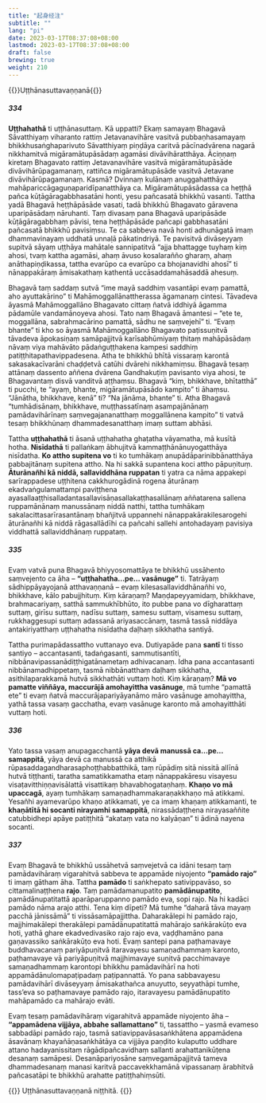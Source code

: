 ```yaml
---
title: "起身经注"
subtitle: ""
lang: "pi"
date: 2023-03-17T08:37:08+08:00
lastmod: 2023-03-17T08:37:08+08:00
draft: false
brewing: true
weight: 210
---
```


{{<subtitle>}}Uṭṭhānasuttavaṇṇanā{{</subtitle>}}

##### 334

**Uṭṭhahathā** ti uṭṭhānasuttaṃ. Kā uppatti? Ekaṃ samayaṃ Bhagavā Sāvatthiyaṃ viharanto rattiṃ Jetavanavihāre vasitvā pubbaṇhasamayaṃ bhikkhusaṅghaparivuto Sāvatthiyaṃ piṇḍāya caritvā pācīnadvārena nagarā nikkhamitvā migāramātupāsādaṃ agamāsi divāvihāratthāya. Āciṇṇaṃ kiretaṃ Bhagavato rattiṃ Jetavanavihāre vasitvā migāramātupāsāde divāvihārūpagamanaṃ, rattiñca migāramātupāsāde vasitvā Jetavane divāvihārūpagamanaṃ. Kasmā? Dvinnaṃ kulānaṃ anuggahatthāya mahāpariccāgaguṇaparidīpanatthāya ca. Migāramātupāsādassa ca heṭṭhā pañca kūṭāgāragabbhasatāni honti, yesu pañcasatā bhikkhū vasanti. Tattha yadā Bhagavā heṭṭhāpāsāde vasati, tadā bhikkhū Bhagavato gāravena uparipāsādaṃ nāruhanti. Taṃ divasaṃ pana Bhagavā uparipāsāde kūṭāgāragabbhaṃ pāvisi, tena heṭṭhāpāsāde pañcapi gabbhasatāni pañcasatā bhikkhū pavisiṃsu. Te ca sabbeva navā honti adhunāgatā imaṃ dhammavinayaṃ uddhatā unnaḷā pākatindriyā. Te pavisitvā divāseyyaṃ supitvā sāyaṃ uṭṭhāya mahātale sannipatitvā “ajja bhattagge tuyhaṃ kiṃ ahosi, tvaṃ kattha agamāsi, ahaṃ āvuso kosalarañño gharaṃ, ahaṃ anāthapiṇḍikassa, tattha evarūpo ca evarūpo ca bhojanavidhi ahosī” ti nānappakāraṃ āmisakathaṃ kathentā uccāsaddamahāsaddā ahesuṃ.

Bhagavā taṃ saddaṃ sutvā “ime mayā saddhiṃ vasantāpi evaṃ pamattā, aho ayuttakārino” ti Mahāmoggallānattherassa āgamanaṃ cintesi. Tāvadeva āyasmā Mahāmoggallāno Bhagavato cittaṃ ñatvā iddhiyā āgamma pādamūle vandamānoyeva ahosi. Tato naṃ Bhagavā āmantesi – “ete te, moggallāna, sabrahmacārino pamattā, sādhu ne saṃvejehī” ti. “Evaṃ bhante” ti kho so āyasmā Mahāmoggallāno Bhagavato paṭissuṇitvā tāvadeva āpokasiṇaṃ samāpajjitvā karīsabhūmiyaṃ ṭhitaṃ mahāpāsādaṃ nāvaṃ viya mahāvāto pādaṅguṭṭhakena kampesi saddhiṃ patiṭṭhitapathavippadesena. Atha te bhikkhū bhītā vissaraṃ karontā sakasakacīvarāni chaḍḍetvā catūhi dvārehi nikkhamiṃsu. Bhagavā tesaṃ attānaṃ dassento aññena dvārena Gandhakuṭiṃ pavisanto viya ahosi, te Bhagavantaṃ disvā vanditvā aṭṭhaṃsu. Bhagavā “kiṃ, bhikkhave, bhītatthā” ti pucchi, te “ayaṃ, bhante, migāramātupāsādo kampito” ti āhaṃsu. “Jānātha, bhikkhave, kenā” ti? “Na jānāma, bhante” ti. Atha Bhagavā “tumhādisānaṃ, bhikkhave, muṭṭhassatīnaṃ asampajānānaṃ pamādavihārīnaṃ saṃvegajananatthaṃ moggallānena kampito” ti vatvā tesaṃ bhikkhūnaṃ dhammadesanatthaṃ imaṃ suttam abhāsi.

Tattha **uṭṭhahathā** ti āsanā uṭṭhahatha ghaṭatha vāyamatha, mā kusītā hotha. **Nisīdathā** ti pallaṅkaṃ ābhujitvā kammaṭṭhānānuyogatthāya nisīdatha. **Ko attho supitena vo** ti ko tumhākaṃ anupādāparinibbānatthāya pabbajitānaṃ supitena attho. Na hi sakkā supantena koci attho pāpuṇituṃ. **Āturānañhi kā niddā, sallaviddhāna ruppatan** ti yatra ca nāma appakepi sarīrappadese uṭṭhitena cakkhurogādinā rogena āturānaṃ ekadvaṅgulamattampi paviṭṭhena ayasallaaṭṭhisalladantasallavisāṇasallakaṭṭhasallānaṃ aññatarena sallena ruppamānānaṃ manussānaṃ niddā natthi, tattha tumhākaṃ sakalacittasarīrasantānaṃ bhañjitvā uppannehi nānappakārakilesarogehi āturānañhi kā niddā rāgasallādīhi ca pañcahi sallehi antohadayaṃ pavisiya viddhattā sallaviddhānaṃ ruppataṃ.

##### 335

Evaṃ vatvā puna Bhagavā bhiyyosomattāya te bhikkhū ussāhento saṃvejento ca āha – **“uṭṭhahatha…pe… vasānuge”** ti. Tatrāyaṃ sādhippāyayojanā atthavaṇṇanā – evaṃ kilesasallaviddhānañhi vo, bhikkhave, kālo pabujjhituṃ. Kiṃ kāraṇaṃ? Maṇḍapeyyamidaṃ, bhikkhave, brahmacariyaṃ, satthā sammukhībhūto, ito pubbe pana vo dīgharattaṃ suttaṃ, girīsu suttaṃ, nadīsu suttaṃ, samesu suttaṃ, visamesu suttaṃ, rukkhaggesupi suttaṃ adassanā ariyasaccānaṃ, tasmā tassā niddāya antakiriyatthaṃ uṭṭhahatha nisīdatha daḷhaṃ sikkhatha santiyā.

Tattha purimapādassattho vuttanayo eva. Dutiyapāde pana **santī** ti tisso santiyo – accantasanti, tadaṅgasanti, sammutisantīti, nibbānavipassanādiṭṭhigatānametaṃ adhivacanaṃ. Idha pana accantasanti nibbānamadhippetaṃ, tasmā nibbānatthaṃ daḷhaṃ sikkhatha, asithilaparakkamā hutvā sikkhathāti vuttaṃ hoti. Kiṃ kāraṇaṃ? **Mā vo pamatte viññāya, maccurājā amohayittha vasānuge**, mā tumhe “pamattā ete” ti evaṃ ñatvā maccurājapariyāyanāmo māro vasānuge amohayittha, yathā tassa vasaṃ gacchatha, evaṃ vasānuge karonto mā amohayitthāti vuttaṃ hoti.

##### 336

Yato tassa vasaṃ anupagacchantā **yāya devā manussā ca…pe… samappitā**, yāya devā ca manussā ca atthikā rūpasaddagandharasaphoṭṭhabbatthikā, taṃ rūpādiṃ sitā nissitā allīnā hutvā tiṭṭhanti, taratha samatikkamatha etaṃ nānappakāresu visayesu visaṭavitthiṇṇavisālattā visattikaṃ bhavabhogataṇhaṃ. **Khaṇo vo mā upaccagā**, ayaṃ tumhākaṃ samaṇadhammakaraṇakkhaṇo mā atikkami. Yesañhi ayamevarūpo khaṇo atikkamati, ye ca imaṃ khaṇaṃ atikkamanti, te **khaṇātītā hi socanti nirayamhi samappitā**, nirassādaṭṭhena nirayasaññite catubbidhepi apāye patiṭṭhitā “akataṃ vata no kalyāṇan” ti ādinā nayena socanti.

##### 337

Evaṃ Bhagavā te bhikkhū ussāhetvā saṃvejetvā ca idāni tesaṃ taṃ pamādavihāraṃ vigarahitvā sabbeva te appamāde niyojento **“pamādo rajo”** ti imaṃ gātham āha. Tattha **pamādo** ti saṅkhepato sativippavāso, so cittamalinaṭṭhena **rajo**. Taṃ pamādamanupatito **pamādānupatito**, pamādānupatitattā aparāparuppanno pamādo eva, sopi rajo. Na hi kadāci pamādo nāma arajo atthi. Tena kiṃ dīpeti? Mā tumhe “daharā tāva mayaṃ pacchā jānissāmā” ti vissāsamāpajjittha. Daharakālepi hi pamādo rajo, majjhimakālepi therakālepi pamādānupatitattā mahārajo saṅkārakūṭo eva hoti, yathā ghare ekadvedivasiko rajo rajo eva, vaḍḍhamāno pana gaṇavassiko saṅkārakūṭo eva hoti. Evaṃ santepi pana paṭhamavaye buddhavacanaṃ pariyāpuṇitvā itaravayesu samaṇadhammaṃ karonto, paṭhamavaye vā pariyāpuṇitvā majjhimavaye suṇitvā pacchimavaye samaṇadhammaṃ karontopi bhikkhu pamādavihārī na hoti appamādānulomapaṭipadaṃ paṭipannattā. Yo pana sabbavayesu pamādavihārī divāseyyaṃ āmisakathañca anuyutto, seyyathāpi tumhe, tass’eva so paṭhamavaye pamādo rajo, itaravayesu pamādānupatito mahāpamādo ca mahārajo evāti.

Evaṃ tesaṃ pamādavihāraṃ vigarahitvā appamāde niyojento āha – **“appamādena vijjāya, abbahe sallamattano”** ti, tassattho – yasmā evameso sabbadāpi pamādo rajo, tasmā satiavippavāsasaṅkhātena appamādena āsavānaṃ khayañāṇasaṅkhātāya ca vijjāya paṇḍito kulaputto uddhare attano hadayanissitaṃ rāgādipañcavidhaṃ sallanti arahattanikūṭena desanaṃ samāpesi. Desanāpariyosāne saṃvegamāpajjitvā tameva dhammadesanaṃ manasi karitvā paccavekkhamānā vipassanaṃ ārabhitvā pañcasatāpi te bhikkhū arahatte patiṭṭhahiṃsūti.

{{<eof>}}
    Uṭṭhānasuttavaṇṇanā niṭṭhitā.
{{</eof>}}